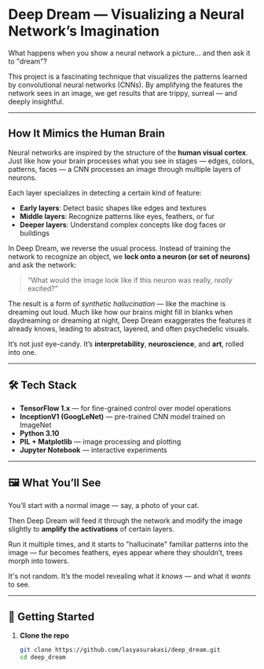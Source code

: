 # Deep Dream — Visualizing a Neural Network’s Imagination

What happens when you show a neural network a picture... and then ask it to "dream"?

This project is a fascinating technique that visualizes the patterns learned by convolutional neural networks (CNNs). By amplifying the features the network sees in an image, we get results that are trippy, surreal — and deeply insightful.

---

## How It Mimics the Human Brain

Neural networks are inspired by the structure of the **human visual cortex**. Just like how your brain processes what you see in stages — edges, colors, patterns, faces — a CNN processes an image through multiple layers of neurons.

Each layer specializes in detecting a certain kind of feature:

- **Early layers**: Detect basic shapes like edges and textures
- **Middle layers**: Recognize patterns like eyes, feathers, or fur
- **Deeper layers**: Understand complex concepts like dog faces or buildings

In Deep Dream, we reverse the usual process. Instead of training the network to recognize an object, we **lock onto a neuron (or set of neurons)** and ask the network:

> “What would the image look like if this neuron was really, *really* excited?”

The result is a form of *synthetic hallucination* — like the machine is dreaming out loud. Much like how our brains might fill in blanks when daydreaming or dreaming at night, Deep Dream exaggerates the features it already knows, leading to abstract, layered, and often psychedelic visuals.

It’s not just eye-candy. It’s **interpretability**, **neuroscience**, and **art**, rolled into one.

---

## 🛠️ Tech Stack

- **TensorFlow 1.x** — for fine-grained control over model operations
- **InceptionV1 (GoogLeNet)** — pre-trained CNN model trained on ImageNet
- **Python 3.10**
- **PIL + Matplotlib** — image processing and plotting
- **Jupyter Notebook** — interactive experiments

---

## 🖼️ What You’ll See

You’ll start with a normal image — say, a photo of your cat.

Then Deep Dream will feed it through the network and modify the image slightly to **amplify the activations** of certain layers.

Run it multiple times, and it starts to "hallucinate" familiar patterns into the image — fur becomes feathers, eyes appear where they shouldn’t, trees morph into towers.

It's not random. It’s the model revealing what it *knows* — and what it *wants* to see.

---

## 🔧 Getting Started

1. **Clone the repo**
   ```bash
   git clone https://github.com/lasyasurakasi/deep_dream.git
   cd deep_dream
